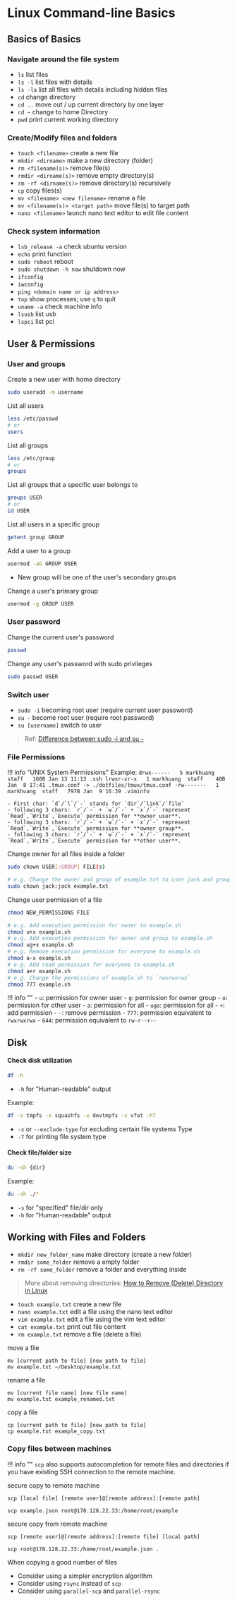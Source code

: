 # Linux Command-line Basics

## Basics of Basics

### Navigate around the file system

- `ls` list files
- `ls -l` list files with details
- `ls -la` list all files with details including hidden files
- `cd` change directory
- `cd ..` move out / up current directory by one layer
- `cd ~` change to home Directory
- `pwd` print current working directory

### Create/Modify files and folders

-   `touch <filename>` create a new file
-   `mkdir <dirname>` make a new directory (folder)
-   `rm <filename(s)>` remove file(s)
-   `rmdir <dirname(s)>` remove empty directory(s)
-   `rm -rf <dirname(s)>` remove directory(s) recursively
-   `cp` copy files(s)
-   `mv <filename> <new filename>` rename a file
-   `mv <filename(s)> <target path>` move file(s) to target path
-   `nano <filename>` launch nano text editor to edit file content

### Check system information

- `lsb_release -a` check ubuntu version
- `echo` print function
- `sudo reboot` reboot
- `sudo shutdown -h now` shutdown now
- `ifconfig`
- `iwconfig`
- `ping <domain name or ip address>`
- `top` show processes; use `q` to quit
- `uname -a` check machine info
- `lsusb` list usb
- `lspci` list pci


## User & Permissions

### User and groups 

Create a new user with home directory

```bash
sudo useradd -m username
```
    
List all users

```bash
less /etc/passwd
# or
users
```

List all groups

```bash
less /etc/group
# or
groups
```

List all groups that a specific user belongs to

```bash
groups USER
# or
id USER
```

List all users in a specific group

```bash
getent group GROUP
```

Add a user to a group

```bash
usermod -aG GROUP USER
```

- New group will be one of the user's secondary groups

Change a user's primary group

```bash
usermod -g GROUP USER
```

### User password

Change the current user's password

```bash
passwd
```

Change any user's password with sudo privileges

```bash
sudo passwd USER
```

### Switch user

- `sudo -i` becoming root user (require current user password)
- `su -` become root user (require root password)
- `su [username]` switch to user

> Ref: [Difference between sudo -i and su -](https://unix.stackexchange.com/a/98534)

### File Permissions

!!! info "UNIX System Permissions"
    Example:
    ```
    drwx------   5 markhuang  staff   160B Jan 13 11:13 .ssh
    lrwxr-xr-x   1 markhuang  staff    40B Jan  8 17:41 .tmux.conf -> ./dotfiles/tmux/tmux.conf
    -rw-------   1 markhuang  staff   797B Jan  9 16:39 .viminfo
    ```
    
    - First char: `d`/`l`/`-` stands for `dir`/`link`/`file`
    - following 3 chars: `r`/`-` + `w`/`-` + `x`/`-` represent `Read`,`Write`,`Execute` permission for **owner user**.
    - following 3 chars: `r`/`-` + `w`/`-` + `x`/`-` represent `Read`,`Write`,`Execute` permission for **owner group**.
    - following 3 chars: `r`/`-` + `w`/`-` + `x`/`-` represent `Read`,`Write`,`Execute` permission for **other user**.


Change owner for all files inside a folder

```bash
sudo chown USER[:GROUP] FILE(s)

# e.g. Change the owner and group of example.txt to user jack and group jack
sudo chown jack:jack example.txt
```

Change user permission of a file

```bash
chmod NEW_PERMISSIONS FILE

# e.g. Add execution permission for owner to example.sh
chmod u+x example.sh
# e.g. Add execution permission for owner and group to example.sh
chmod ug+x example.sh
# e.g. Remove execution permission for everyone to example.sh
chmod a-x example.sh
# e.g. Add read permission for everyone to example.sh
chmod a+r example.sh
# e.g. Change the permissions of example.sh to `rwxrwxrwx`
chmod 777 example.sh
```

!!! info ""
    - `u`: permission for owner user
    - `g`: permission for owner group
    - `o`: permission for other user
    - `a`: permission for all
    - `ugo`: permission for all
    - `+`: add permission
    - `-`: remove permission
    - `777`: permission equivalent to `rwxrwxrwx`
    - `644`: permission equivalent to `rw-r--r--`


## Disk

#### Check disk utilization 

```bash
df -h
```

- `-h` for "Human-readable" output

Example:

```bash
df -x tmpfs -x squashfs -x devtmpfs -x vfat -hT
```

- `-x` or `--exclude-type` for excluding certain file systems Type
- `-T` for printing file system type

#### Check file/folder size

```bash
du -sh {dir}
```
Example:

```bash
du -sh ./*
```

- `-s` for "specified" file/dir only
- `-h` for "Human-readable" output



## Working with Files and Folders

- `mkdir new_folder_name` make directory (create a new folder)
- `rmdir some_folder` remove a empty folder
- `rm -rf some_folder` remove a folder and everything inside

> More about removing directories: [How to Remove (Delete) Directory in Linux](https://linuxize.com/post/remove-directory-linux/)

- `touch example.txt` create a new file
- `nano example.txt` edit a file using the nano text editor
- `vim example.txt` edit a file using the vim text editor
- `cat example.txt` print out file content
- `rm example.txt` remove a file (delete a file)

move a file
```
mv [current path to file] [new path to file]
mv example.txt ~/Desktop/example.txt
```

rename a file
```
mv [current file name] [new file name]
mv example.txt example_renamed.txt
```

copy a file
```
cp [current path to file] [new path to file]
cp example.txt example_copy.txt
```

### Copy files between machines

!!! info ""
    `scp` also supports autocompletion for remote files and directories if you have existing SSH connection to the remote machine.

secure copy to remote machine

```
scp [local file] [remote user]@[remote address]:[remote path]

scp example.json root@178.128.22.33:/home/root/example
```

secure copy from remote machine

```
scp [remote user]@[remote address]:[remote file] [local path]

scp root@178.128.22.33:/home/root/example.json .
```

When copying a good number of files

- Consider using a simpler encryption algorithm
- Consider using `rsync` instead of `scp`
- Consider using `parallel-scp` and `parallel-rsync`